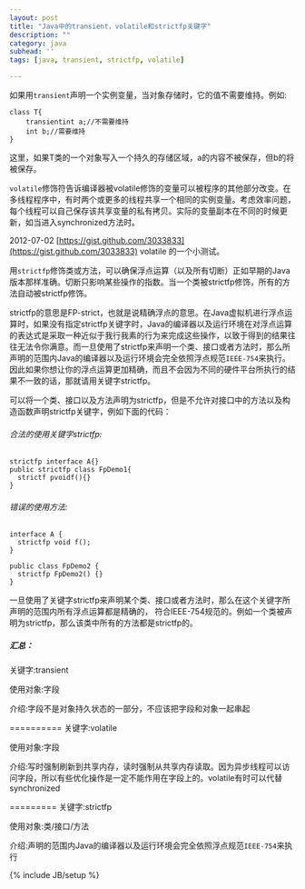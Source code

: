 ```yaml
---
layout: post
title: "Java中的transient，volatile和strictfp关键字"
description: ""
category: java
subhead: ''
tags: [java, transient, strictfp, volatile]

---
```


如果用`transient`声明一个实例变量，当对象存储时，它的值不需要维持。例如:


    class T{  
        transientint a;//不需要维持  
        int b;//需要维持  
    }  

这里，如果T类的一个对象写入一个持久的存储区域，a的内容不被保存，但b的将被保存。

`volatile`修饰符告诉编译器被volatile修饰的变量可以被程序的其他部分改变。在多线程程序中，有时两个或更多的线程共享一个相同的实例变量。考虑效率问题，每个线程可以自己保存该共享变量的私有拷贝。实际的变量副本在不同的时候更新，如当进入synchronized方法时。

2012-07-02 [https://gist.github.com/3033833](https://gist.github.com/3033833)   volatile 的一个小测试。 

用`strictfp`修饰类或方法，可以确保浮点运算（以及所有切断）正如早期的Java版本那样准确。切断只影响某些操作的指数。当一个类被strictfp修饰，所有的方法自动被strictfp修饰。 

strictfp的意思是FP-strict，也就是说精确浮点的意思。在Java虚拟机进行浮点运算时，如果没有指定strictfp关键字时，Java的编译器以及运行环境在对浮点运算的表达式是采取一种近似于我行我素的行为来完成这些操作，以致于得到的结果往往无法令你满意。而一旦使用了strictfp来声明一个类、接口或者方法时，那么所声明的范围内Java的编译器以及运行环境会完全依照浮点规范`IEEE-754`来执行。因此如果你想让你的浮点运算更加精确，而且不会因为不同的硬件平台所执行的结果不一致的话，那就请用关键字strictfp。
 
可以将一个类、接口以及方法声明为strictfp，但是不允许对接口中的方法以及构造函数声明strictfp关键字，例如下面的代码： 

###### 合法的使用关键字strictfp:

    strictfp interface A{}  
    public strictfp class FpDemo1{  
      strictf pvoidf(){}  
    }
     
###### 错误的使用方法:
  
    interface A {      
      strictfp void f();      
    }      
      
    public class FpDemo2 {      
      strictfp FpDemo2() {}      
    }  
 
一旦使用了关键字strictfp来声明某个类、接口或者方法时，那么在这个关键字所声明的范围内所有浮点运算都是精确的， 符合IEEE-754规范的。例如一个类被声明为strictfp，那么该类中所有的方法都是strictfp的。

##### 汇总：


关键字:transient

使用对象:字段

介绍:字段不是对象持久状态的一部分，不应该把字段和对象一起串起

==========
关键字:volatile

使用对象:字段  

介绍:写时强制刷新到共享内存，读时强制从共享内存读取。因为异步线程可以访问字段，所以有些优化操作是一定不能作用在字段上的。volatile有时可以代替synchronized

=========
关键字:strictfp

使用对象:类/接口/方法

介绍:声明的范围内Java的编译器以及运行环境会完全依照浮点规范`IEEE-754`来执行


{% include JB/setup %}